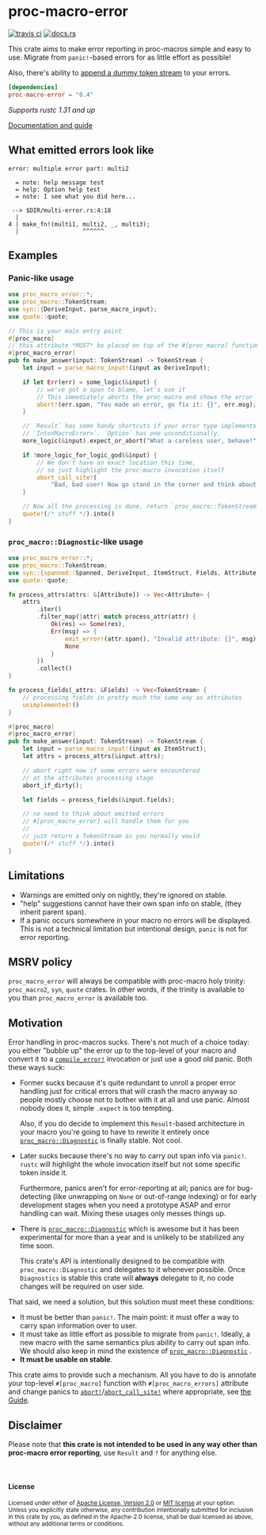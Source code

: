 # proc-macro-error

[![travis ci](https://travis-ci.org/CreepySkeleton/proc-macro-error.svg?branch=master)](https://travis-ci.org/CreepySkeleton/proc-macro-error)
[![docs.rs](https://docs.rs/proc-macro-error/badge.svg)](https://docs.rs/proc-macro-error)

This crate aims to make error reporting in proc-macros simple and easy to use.
Migrate from `panic!`-based errors for as little effort as possible!

Also, there's ability to [append a dummy token stream][crate::dummy] to your errors.

```toml
[dependencies]
proc-macro-error = "0.4"
```

*Supports rustc 1.31 and up*

[Documentation and guide][guide]

## What emitted errors look like

```
error: multiple error part: multi2

  = note: help message test
  = help: Option help test
  = note: I see what you did here...

 --> $DIR/multi-error.rs:4:18
  |
4 | make_fn!(multi1, multi2, _, multi3);
  |                  ^^^^^^
```

## Examples

### Panic-like usage

```rust
use proc_macro_error::*;
use proc_macro::TokenStream;
use syn::{DeriveInput, parse_macro_input};
use quote::quote;

// This is your main entry point
#[proc_macro]
// this attribute *MUST* be placed on top of the #[proc_macro] function
#[proc_macro_error]
pub fn make_answer(input: TokenStream) -> TokenStream {
    let input = parse_macro_input!(input as DeriveInput);

    if let Err(err) = some_logic(&input) {
        // we've got a span to blame, let's use it
        // This immediately aborts the proc-macro and shows the error
        abort!(err.span, "You made an error, go fix it: {}", err.msg);
    }

    // `Result` has some handy shortcuts if your error type implements
    // `Into<MacroError>`. `Option` has one unconditionally.
    more_logic(&input).expect_or_abort("What a careless user, behave!");

    if !more_logic_for_logic_god(&input) {
        // We don't have an exact location this time,
        // so just highlight the proc-macro invocation itself
        abort_call_site!(
            "Bad, bad user! Now go stand in the corner and think about what you did!");
    }

    // Now all the processing is done, return `proc_macro::TokenStream`
    quote!(/* stuff */).into()
}
```

### `proc_macro::Diagnostic`-like usage

```rust
use proc_macro_error::*;
use proc_macro::TokenStream;
use syn::{spanned::Spanned, DeriveInput, ItemStruct, Fields, Attribute , parse_macro_input};
use quote::quote;

fn process_attrs(attrs: &[Attribute]) -> Vec<Attribute> {
    attrs
        .iter()
        .filter_map(|attr| match process_attr(attr) {
            Ok(res) => Some(res),
            Err(msg) => {
                emit_error!(attr.span(), "Invalid attribute: {}", msg);
                None
            }
        })
        .collect()
}

fn process_fields(_attrs: &Fields) -> Vec<TokenStream> {
    // processing fields in pretty much the same way as attributes
    unimplemented!()
}

#[proc_macro]
#[proc_macro_error]
pub fn make_answer(input: TokenStream) -> TokenStream {
    let input = parse_macro_input!(input as ItemStruct);
    let attrs = process_attrs(&input.attrs);

    // abort right now if some errors were encountered
    // at the attributes processing stage
    abort_if_dirty();

    let fields = process_fields(&input.fields);

    // no need to think about emitted errors
    // #[proc_macro_error] will handle them for you
    //
    // just return a TokenStream as you normally would
    quote!(/* stuff */).into()
}
```

## Limitations

- Warnings are emitted only on nightly, they're ignored on stable.
- "help" suggestions cannot have their own span info on stable, (they inherit parent span).
- If a panic occurs somewhere in your macro no errors will be displayed. This is not a
  technical limitation but intentional design, `panic` is not for error reporting.

## MSRV policy

`proc_macro_error` will always be compatible with proc-macro holy trinity:
`proc_macro2`, `syn`, `quote` crates. In other words, if the trinity is available
to you than `proc_macro_error` is available too.

## Motivation

Error handling in proc-macros sucks. There's not much of a choice today:
you either "bubble up" the error up to the top-level of your macro and convert it to
a [`compile_error!`][compl_err] invocation or just use a good old panic. Both these ways suck:

- Former sucks because it's quite redundant to unroll a proper error handling
    just for critical errors that will crash the macro anyway so people mostly
    choose not to bother with it at all and use panic. Almost nobody does it,
    simple `.expect` is too tempting.

    Also, if you do decide to implement this `Result`-based architecture in your macro
    you're going to have to rewrite it entirely once [`proc_macro::Diagnostic`][] is finally stable.
    Not cool.

- Later sucks because there's no way to carry out span info via `panic!`. `rustc` will highlight
    the whole invocation itself but not some specific token inside it.

    Furthermore, panics aren't for error-reporting at all; panics are for bug-detecting
    (like unwrapping on `None` or out-of-range indexing) or for early development stages
    when you need a prototype ASAP and error handling can wait. Mixing these usages only
    messes things up.

- There is [`proc_macro::Diagnostic`][] which is awesome but it has been experimental
    for more than a year and is unlikely to be stabilized any time soon.

    This crate's API is intentionally designed to be compatible with `proc_macro::Diagnostic`
    and delegates to it whenever possible. Once `Diagnostics` is stable this crate
    will **always** delegate to it, no code changes will be required on user side.

That said, we need a solution, but this solution must meet these conditions:

- It must be better than `panic!`. The main point: it must offer a way to carry span information
    over to user.
- It must take as little effort as possible to migrate from `panic!`. Ideally, a new
    macro with the same semantics plus ability to carry out span info. We should also keep
    in mind the existence of [`proc_macro::Diagnostic`][] .
- **It must be usable on stable**.

This crate aims to provide such a mechanism. All you have to do is annotate your top-level
`#[proc_macro]` function with `#[proc_macro_errors]` attribute and change panics to
[`abort!`]/[`abort_call_site!`] where appropriate, see [the Guide][guide].

## Disclaimer
Please note that **this crate is not intended to be used in any way other
than proc-macro error reporting**, use `Result` and `?` for anything else.

<br>

#### License

<sup>
Licensed under either of <a href="LICENSE-APACHE">Apache License, Version
2.0</a> or <a href="LICENSE-MIT">MIT license</a> at your option.
</sup>

<br>

<sub>
Unless you explicitly state otherwise, any contribution intentionally submitted
for inclusion in this crate by you, as defined in the Apache-2.0 license, shall
be dual licensed as above, without any additional terms or conditions.
</sub>


[compl_err]: https://doc.rust-lang.org/std/macro.compile_error.html
[`proc_macro::Diagnostic`]: https://doc.rust-lang.org/proc_macro/struct.Diagnostic.html

[crate::dummy]: https://docs.rs/proc-macro-error/0.4/proc_macro_error/dummy/index.html
[crate::multi]: https://docs.rs/proc-macro-error/0.4/proc_macro_error/multi/index.html

[`abort_call_site!`]: https://docs.rs/proc-macro-error/0.4/proc_macro_error/macro.abort_call_site.html
[`abort!`]: https://docs.rs/proc-macro-error/0.4/proc_macro_error/macro.abort.html
[guide]: https://docs.rs/proc-macro-error
